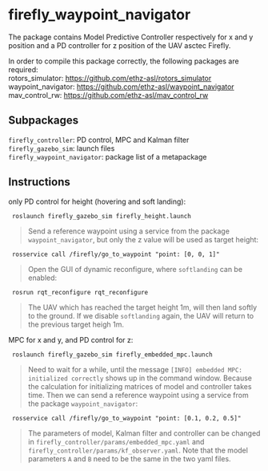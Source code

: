 # firefly_waypoint_navigator

The package contains Model Predictive Controller respectively for x and y position and a PD controller for z position of the UAV asctec Firefly.

In order to compile this package correctly, the following packages are required:  
rotors_simulator: https://github.com/ethz-asl/rotors_simulator  
waypoint_navigator: https://github.com/ethz-asl/waypoint_navigator  
mav_control_rw: https://github.com/ethz-asl/mav_control_rw  

## Subpackages  
`firefly_controller`: PD control, MPC and Kalman filter  
`firefly_gazebo_sim`: launch files   
`firefly_waypoint_navigator`: package list of a metapackage  

## Instructions
only PD control for height (hovering and soft landing):  
<pre><code> roslaunch firefly_gazebo_sim firefly_height.launch </code></pre>    
>Send a reference waypoint using a service from the package `waypoint_navigator`, but only the z value will be used as target height:
<pre><code> rosservice call /firefly/go_to_waypoint "point: [0, 0, 1]" </code></pre>
>Open the GUI of dynamic reconfigure, where `softlanding` can be enabled:
<pre><code> rosrun rqt_reconfigure rqt_reconfigure </code></pre>
>The UAV which has reached the target height 1m, will then land softly to the ground. If we disable `softlanding` again, the UAV will return to the previous target heigh 1m.
      
      
MPC for x and y, and PD control for z:
<pre><code> roslaunch firefly_gazebo_sim firefly_embedded_mpc.launch </code></pre>
>Need to wait for a while, until the message `[INFO] embedded MPC: initialized correctly` shows up in the command window. Because the calculation for initializing matrices of model and controller takes time. Then we can send a reference waypoint using a service from the package `waypoint_navigator`:
<pre><code> rosservice call /firefly/go_to_waypoint "point: [0.1, 0.2, 0.5]" </code></pre>
>The parameters of model, Kalman filter and controller can be changed in `firefly_controller/params/embedded_mpc.yaml` and `firefly_controller/params/kf_observer.yaml`. Note that the model parameters `A` and `B` need to be the same in the two yaml files.
